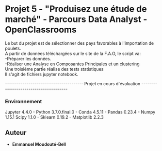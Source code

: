 # Projet 5 - "Produisez une étude de marché" - Parcours Data Analyst - OpenClassrooms

Le but du projet est de sélectionner des pays favorables à l'importation de poulets.  
A partir de données téléchargées sur le site de la F.A.O, le script va:  
-Préparer les données.  
-Réaliser une Analyse en Composantes Principales et un clustering  
Une troisième partie réalise des tests statistiques  
Il s'agit de fichiers jupyter notebook.
  
  ---------------------------------------- Projet en cours d'évaluation ----------------------------------------

### Environnement

Jupyter 4.4.0 - Python 3.7.0.final.0 - Conda 4.5.11 - Pandas 0.23.4 - Numpy 1.15.1
Scipy 1.1.0 - Sklearn 0.19.2 - Matplotlib 2.2.3


## Auteur

* **Emmanuel Moudouté-Bell**
